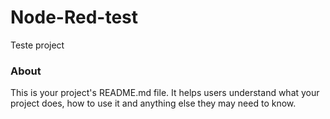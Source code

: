 Node-Red-test
=============

Teste project 

### About

This is your project's README.md file. It helps users understand what your
project does, how to use it and anything else they may need to know.
